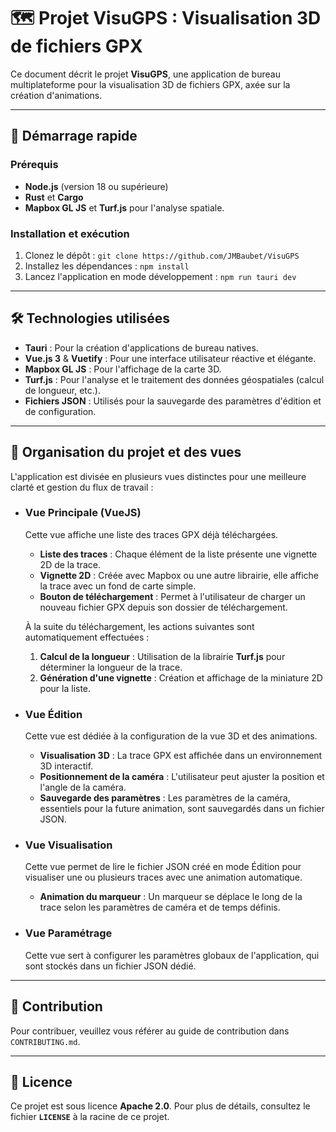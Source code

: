 # 🗺️ Projet VisuGPS : Visualisation 3D de fichiers GPX

Ce document décrit le projet **VisuGPS**, une application de bureau multiplateforme pour la visualisation 3D de fichiers GPX, axée sur la création d'animations.

---

## 🚀 Démarrage rapide

### Prérequis

* **Node.js** (version 18 ou supérieure)
* **Rust** et **Cargo**
* **Mapbox GL JS** et **Turf.js** pour l'analyse spatiale.

### Installation et exécution

1.  Clonez le dépôt : `git clone https://github.com/JMBaubet/VisuGPS`
2.  Installez les dépendances : `npm install`
3.  Lancez l'application en mode développement : `npm run tauri dev`

---

## 🛠️ Technologies utilisées

* **Tauri** : Pour la création d'applications de bureau natives.
* **Vue.js 3** & **Vuetify** : Pour une interface utilisateur réactive et élégante.
* **Mapbox GL JS** : Pour l'affichage de la carte 3D.
* **Turf.js** : Pour l'analyse et le traitement des données géospatiales (calcul de longueur, etc.).
* **Fichiers JSON** : Utilisés pour la sauvegarde des paramètres d'édition et de configuration.

---

## 📂 Organisation du projet et des vues

L'application est divisée en plusieurs vues distinctes pour une meilleure clarté et gestion du flux de travail :

* ### Vue Principale (VueJS)
    Cette vue affiche une liste des traces GPX déjà téléchargées.
    * **Liste des traces** : Chaque élément de la liste présente une vignette 2D de la trace.
    * **Vignette 2D** : Créée avec Mapbox ou une autre librairie, elle affiche la trace avec un fond de carte simple.
    * **Bouton de téléchargement** : Permet à l'utilisateur de charger un nouveau fichier GPX depuis son dossier de téléchargement.
    
    À la suite du téléchargement, les actions suivantes sont automatiquement effectuées :
    1.  **Calcul de la longueur** : Utilisation de la librairie **Turf.js** pour déterminer la longueur de la trace.
    2.  **Génération d'une vignette** : Création et affichage de la miniature 2D pour la liste.

* ### Vue Édition
    Cette vue est dédiée à la configuration de la vue 3D et des animations.
    * **Visualisation 3D** : La trace GPX est affichée dans un environnement 3D interactif.
    * **Positionnement de la caméra** : L'utilisateur peut ajuster la position et l'angle de la caméra.
    * **Sauvegarde des paramètres** : Les paramètres de la caméra, essentiels pour la future animation, sont sauvegardés dans un fichier JSON.

* ### Vue Visualisation
    Cette vue permet de lire le fichier JSON créé en mode Édition pour visualiser une ou plusieurs traces avec une animation automatique.
    * **Animation du marqueur** : Un marqueur se déplace le long de la trace selon les paramètres de caméra et de temps définis.

* ### Vue Paramétrage
    Cette vue sert à configurer les paramètres globaux de l'application, qui sont stockés dans un fichier JSON dédié.

---

## 🤝 Contribution

Pour contribuer, veuillez vous référer au guide de contribution dans `CONTRIBUTING.md`.

---

## 📄 Licence

Ce projet est sous licence **Apache 2.0**. Pour plus de détails, consultez le fichier **`LICENSE`** à la racine de ce projet.